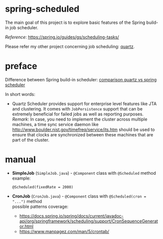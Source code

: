 # spring-scheduled
The main goal of this project is to explore basic features of the Spring 
build-in job scheduler.

_Reference_: https://spring.io/guides/gs/scheduling-tasks/  

Please refer my other project concerning job scheduling: [quartz](https://github.com/mtumilowicz/quartz).

# preface
Difference between Spring build-in scheduler: 
[comparison quartz vs spring scheduler](http://khalidsaleem.blogspot.com/2015/03/quartz-scheduler-vs-spring-scheduler.html)

In short words:
* Quartz Scheduler provides support for enterprise level features like 
JTA and clustering. It comes with `JobPersistence` support that can be extremely 
beneficial for failed jobs as well as reporting purposes.  
    _Remark_: In case, you need to implement the cluster across multiple 
    machines, a time sync service daemon like 
    http://www.boulder.nist.gov/timefreq/service/its.htm should be used to 
    ensure that clocks are synchronized between these machines that are part 
    of the cluster.
    
# manual
* **SimpleJob** (`SimpleJob.java`) - `@Component` class with `@Scheduled` method  
    example:
    ```
    @Scheduled(fixedRate = 2000)
    ```

* **CronJob** (`CronJob.java`) - `@Component` class with `@Scheduled(cron = "...")` method  
    possible patterns coverage:
    * https://docs.spring.io/spring/docs/current/javadoc-api/org/springframework/scheduling/support/CronSequenceGenerator.html
    * https://www.manpagez.com/man/5/crontab/